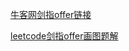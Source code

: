 [牛客网剑指offer链接](https://www.nowcoder.com/ta/coding-interviews)

[leetcode剑指offer画图题解](https://leetcode-cn.com/leetbook/read/illustrate-lcof/xz2hh7/)